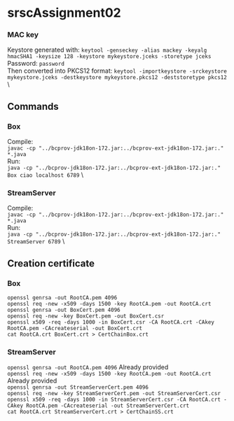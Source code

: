 # srscAssignment02

### MAC key
Keystore generated with: `keytool -genseckey -alias mackey -keyalg hmacSHA1 -keysize 128 -keystore mykeystore.jceks -storetype jceks` \
Password: `password` \
Then converted into PKCS12 format: `keytool -importkeystore -srckeystore mykeystore.jceks -destkeystore mykeystore.pkcs12 -deststoretype pkcs12` \

## Commands
### Box
Compile: \
`javac -cp "../bcprov-jdk18on-172.jar:../bcprov-ext-jdk18on-172.jar:." *.java` \
Run: \
`java -cp "../bcprov-jdk18on-172.jar:../bcprov-ext-jdk18on-172.jar:." Box ciao localhost 6789` \

### StreamServer
Compile:\
`javac -cp "../bcprov-jdk18on-172.jar:../bcprov-ext-jdk18on-172.jar:." *.java` \
Run: \
`java -cp "../bcprov-jdk18on-172.jar:../bcprov-ext-jdk18on-172.jar:." StreamServer 6789` \


## Creation certificate

### Box
`openssl genrsa -out RootCA.pem 4096`  
`openssl req -new -x509 -days 1500 -key RootCA.pem -out RootCA.crt`  
`openssl genrsa -out BoxCert.pem 4096`  
`openssl req -new -key BoxCert.pem -out BoxCert.csr`  
`openssl x509 -req -days 1000 -in BoxCert.csr -CA RootCA.crt -CAkey RootCA.pem -CAcreateserial -out BoxCert.crt`  
`cat RootCA.crt BoxCert.crt > CertChainBox.crt`  

### StreamServer
`openssl genrsa -out RootCA.pem 4096`       Already provided  
`openssl req -new -x509 -days 1500 -key RootCA.pem -out RootCA.crt` Already provided  
`openssl genrsa -out StreamServerCert.pem 4096`  
`openssl req -new -key StreamServerCert.pem -out StreamServerCert.csr`  
`openssl x509 -req -days 1000 -in StreamServerCert.csr -CA RootCA.crt -CAkey RootCA.pem -CAcreateserial -out StreamServerCert.crt`  
`cat RootCA.crt StreamServerCert.crt > CertChainSS.crt`  
